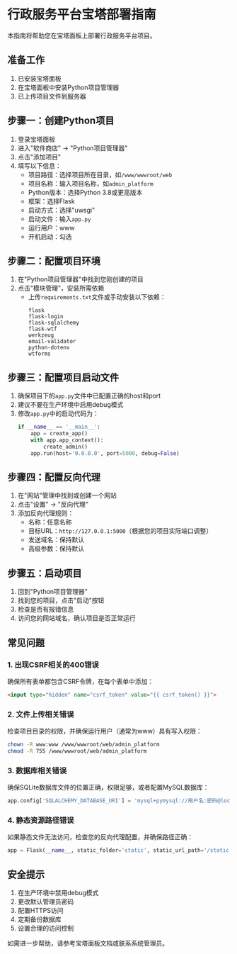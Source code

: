 # 行政服务平台宝塔部署指南

本指南将帮助您在宝塔面板上部署行政服务平台项目。

## 准备工作

1. 已安装宝塔面板
2. 在宝塔面板中安装Python项目管理器
3. 已上传项目文件到服务器

## 步骤一：创建Python项目

1. 登录宝塔面板
2. 进入"软件商店" -> "Python项目管理器"
3. 点击"添加项目"
4. 填写以下信息：
   - 项目路径：选择项目所在目录，如`/www/wwwroot/web`
   - 项目名称：输入项目名称，如`admin_platform`
   - Python版本：选择Python 3.8或更高版本
   - 框架：选择Flask
   - 启动方式：选择"uwsgi"
   - 启动文件：输入`app.py`
   - 运行用户：www
   - 开机启动：勾选

## 步骤二：配置项目环境

1. 在"Python项目管理器"中找到您刚创建的项目
2. 点击"模块管理"，安装所需依赖
   - 上传`requirements.txt`文件或手动安装以下依赖：
     ```
     flask
     flask-login
     flask-sqlalchemy
     flask-wtf
     werkzeug
     email-validator
     python-dotenv
     wtforms
     ```

## 步骤三：配置项目启动文件

1. 确保项目下的`app.py`文件中已配置正确的host和port
2. 建议不要在生产环境中启用debug模式
3. 修改`app.py`中的启动代码为：
   ```python
   if __name__ == '__main__':
       app = create_app()
       with app.app_context():
           create_admin()
       app.run(host='0.0.0.0', port=5000, debug=False)
   ```

## 步骤四：配置反向代理

1. 在"网站"管理中找到或创建一个网站
2. 点击"设置" -> "反向代理"
3. 添加反向代理规则：
   - 名称：任意名称
   - 目标URL：`http://127.0.0.1:5000`（根据您的项目实际端口调整）
   - 发送域名：保持默认
   - 高级参数：保持默认

## 步骤五：启动项目

1. 回到"Python项目管理器"
2. 找到您的项目，点击"启动"按钮
3. 检查是否有报错信息
4. 访问您的网站域名，确认项目是否正常运行

## 常见问题

### 1. 出现CSRF相关的400错误

确保所有表单都包含CSRF令牌，在每个表单中添加：
```html
<input type="hidden" name="csrf_token" value="{{ csrf_token() }}">
```

### 2. 文件上传相关错误

检查项目目录的权限，并确保运行用户（通常为www）具有写入权限：
```bash
chown -R www:www /www/wwwroot/web/admin_platform
chmod -R 755 /www/wwwroot/web/admin_platform
```

### 3. 数据库相关错误

确保SQLite数据库文件的位置正确，权限足够，或者配置MySQL数据库：
```python
app.config['SQLALCHEMY_DATABASE_URI'] = 'mysql+pymysql://用户名:密码@localhost/数据库名'
```

### 4. 静态资源路径错误

如果静态文件无法访问，检查您的反向代理配置，并确保路径正确：
```python
app = Flask(__name__, static_folder='static', static_url_path='/static')
```

## 安全提示

1. 在生产环境中禁用debug模式
2. 更改默认管理员密码
3. 配置HTTPS访问
4. 定期备份数据库
5. 设置合理的访问控制

如需进一步帮助，请参考宝塔面板文档或联系系统管理员。 